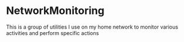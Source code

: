 # NetworkMonitoring
This is a group of utilities I use on my home network to monitor various activities and perform specific actions
